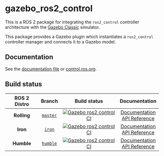 # gazebo_ros2_control

This is a ROS 2 package for integrating the `ros2_control` controller architecture with the [Gazebo Classic](https://classic.gazebosim.org/) simulator.

This package provides a Gazebo plugin which instantiates a `ros2_control` controller manager and connects it to a Gazebo model.

## Documentation

See the [documentation file](doc/index.rst) or [control.ros.org](https://control.ros.org/master/doc/gazebo_ros2_control/doc/index.html).

## Build status

| ROS 2 Distro |                                   Branch                                    |                                                                                                           Build status                                                                                                            |                                                            Documentation                                                             |
| :----------: | :-------------------------------------------------------------------------: | :-------------------------------------------------------------------------------------------------------------------------------------------------------------------------------------------------------------------------------: | :----------------------------------------------------------------------------------------------------------------------------------: |
| **Rolling**  | [`master`](https://github.com/ros-controls/gazebo_ros2_control/tree/master) | [![Gazebo ros2 control CI](https://github.com/ros-controls/gazebo_ros2_control/actions/workflows/ci-rolling.yaml/badge.svg?branch=master)](https://github.com/ros-controls/gazebo_ros2_control/actions/workflows/ci-rolling.yaml) | [Documentation](https://control.ros.org/master/index.html) <br /> [API Reference](https://control.ros.org/master/doc/api/index.html) |
|   **Iron**   |   [`iron`](https://github.com/ros-controls/gazebo_ros2_control/tree/iron)   |     [![Gazebo ros2 control CI](https://github.com/ros-controls/gazebo_ros2_control/actions/workflows/ci-iron.yaml/badge.svg?branch=iron)](https://github.com/ros-controls/gazebo_ros2_control/actions/workflows/ci-iron.yaml)     |   [Documentation](https://control.ros.org/iron/index.html) <br /> [API Reference](https://control.ros.org/iron/doc/api/index.html)   |
|  **Humble**  | [`humble`](https://github.com/ros-controls/gazebo_ros2_control/tree/humble) |  [![Gazebo ros2 control CI](https://github.com/ros-controls/gazebo_ros2_control/actions/workflows/ci-humble.yaml/badge.svg?branch=humble)](https://github.com/ros-controls/gazebo_ros2_control/actions/workflows/ci-humble.yaml)  | [Documentation](https://control.ros.org/humble/index.html) <br /> [API Reference](https://control.ros.org/humble/doc/api/index.html) |

